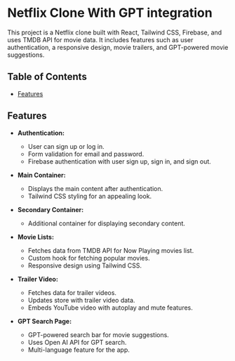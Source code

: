 # Netflix Clone With GPT integration

This project is a Netflix clone built with React, Tailwind CSS, Firebase, and uses TMDB API for movie data. It includes features such as user authentication, a responsive design, movie trailers, and GPT-powered movie suggestions.

## Table of Contents

- [Features](#features)
  

## Features

- **Authentication:**
  - User can sign up or log in.
  - Form validation for email and password.
  - Firebase authentication with user sign up, sign in, and sign out.

- **Main Container:**
  - Displays the main content after authentication.
  - Tailwind CSS styling for an appealing look.

- **Secondary Container:**
  - Additional container for displaying secondary content.

- **Movie Lists:**
  - Fetches data from TMDB API for Now Playing movies list.
  - Custom hook for fetching popular movies.
  - Responsive design using Tailwind CSS.

- **Trailer Video:**
  - Fetches data for trailer videos.
  - Updates store with trailer video data.
  - Embeds YouTube video with autoplay and mute features.

- **GPT Search Page:**
  - GPT-powered search bar for movie suggestions.
  - Uses Open AI API for GPT search.
  - Multi-language feature for the app.


